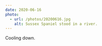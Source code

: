 ```yaml
---
date: 2020-06-16
photo:
  - url: /photos/20200616.jpg
    alt: Sussex Spaniel stood in a river.
---
```


Cooling down.
